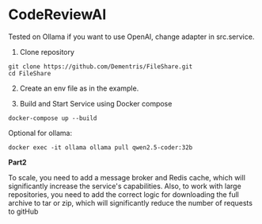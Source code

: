 # CodeReviewAI

Tested on Ollama if you want to use OpenAI, change adapter in src.service.

1. Clone repository
```shell
git clone https://github.com/Dementris/FileShare.git
cd FileShare
```
2. Create an env file as in the example.

3. Build and Start Service using Docker compose
```shell
docker-compose up --build
```

Optional for ollama:
```shell
docker exec -it ollama ollama pull qwen2.5-coder:32b
```


**Part2**

To scale, you need to add a message broker and Redis cache, which will significantly increase the service's capabilities. 
Also, to work with large repositories, you need to add the correct logic for downloading the full archive to tar or zip, which will significantly reduce the number of requests to gitHub
